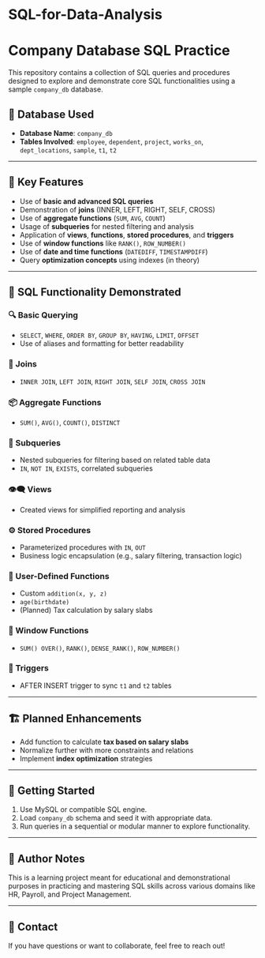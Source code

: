 # SQL-for-Data-Analysis
# Company Database SQL Practice

This repository contains a collection of SQL queries and procedures designed to explore and demonstrate core SQL functionalities using a sample `company_db` database.

## 📂 Database Used
- **Database Name**: `company_db`
- **Tables Involved**: `employee`, `dependent`, `project`, `works_on`, `dept_locations`, `sample`, `t1`, `t2`

---

## 📌 Key Features

- Use of **basic and advanced SQL queries**
- Demonstration of **joins** (INNER, LEFT, RIGHT, SELF, CROSS)
- Use of **aggregate functions** (`SUM`, `AVG`, `COUNT`)
- Usage of **subqueries** for nested filtering and analysis
- Application of **views**, **functions**, **stored procedures**, and **triggers**
- Use of **window functions** like `RANK()`, `ROW_NUMBER()`
- Use of **date and time functions** (`DATEDIFF`, `TIMESTAMPDIFF`)
- Query **optimization concepts** using indexes (in theory)

---

## 🧮 SQL Functionality Demonstrated

### 🔍 Basic Querying
- `SELECT`, `WHERE`, `ORDER BY`, `GROUP BY`, `HAVING`, `LIMIT`, `OFFSET`
- Use of aliases and formatting for better readability

### 🤝 Joins
- `INNER JOIN`, `LEFT JOIN`, `RIGHT JOIN`, `SELF JOIN`, `CROSS JOIN`

### 📦 Aggregate Functions
- `SUM()`, `AVG()`, `COUNT()`, `DISTINCT`

### 🔄 Subqueries
- Nested subqueries for filtering based on related table data
- `IN`, `NOT IN`, `EXISTS`, correlated subqueries

### 👁️‍🗨️ Views
- Created views for simplified reporting and analysis

### ⚙️ Stored Procedures
- Parameterized procedures with `IN`, `OUT`
- Business logic encapsulation (e.g., salary filtering, transaction logic)

### 🧾 User-Defined Functions
- Custom `addition(x, y, z)`
- `age(birthdate)`
- (Planned) Tax calculation by salary slabs

### 🧠 Window Functions
- `SUM() OVER()`, `RANK()`, `DENSE_RANK()`, `ROW_NUMBER()`

### 🧨 Triggers
- AFTER INSERT trigger to sync `t1` and `t2` tables

---

## 🏗️ Planned Enhancements

- Add function to calculate **tax based on salary slabs**
- Normalize further with more constraints and relations
- Implement **index optimization** strategies

---

## 🚀 Getting Started

1. Use MySQL or compatible SQL engine.
2. Load `company_db` schema and seed it with appropriate data.
3. Run queries in a sequential or modular manner to explore functionality.

---

## 🧾 Author Notes

This is a learning project meant for educational and demonstrational purposes in practicing and mastering SQL skills across various domains like HR, Payroll, and Project Management.

---

## 📧 Contact

If you have questions or want to collaborate, feel free to reach out!

